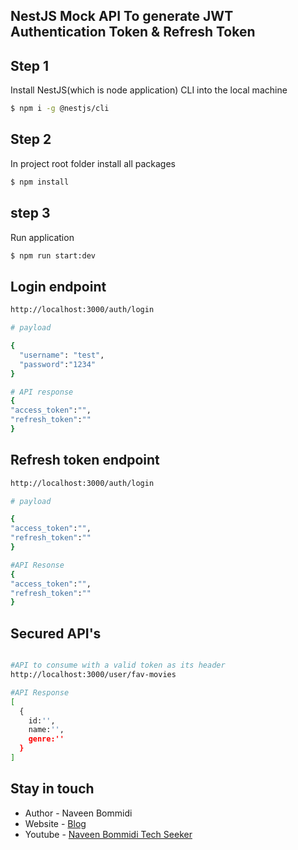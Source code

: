 ## NestJS Mock API To generate JWT Authentication Token & Refresh Token

## Step 1
Install NestJS(which is node application) CLI into the local machine

```bash
$ npm i -g @nestjs/cli

```

## Step 2
In project root folder install all packages

```bash
$ npm install
```

## step 3
Run application

```bash
$ npm run start:dev
```

## Login endpoint
```bash
http://localhost:3000/auth/login

# payload

{
  "username": "test",
  "password":"1234"
}

# API response
{
"access_token":"",
"refresh_token":""
}

```

## Refresh token endpoint
```bash
http://localhost:3000/auth/login

# payload

{
"access_token":"",
"refresh_token":""
}

#API Resonse
{
"access_token":"",
"refresh_token":""
}

```

## Secured API's
```bash

#API to consume with a valid token as its header
http://localhost:3000/user/fav-movies

#API Response
[
  {
    id:'',
    name:'',
    genre:''
  }
]

```


## Stay in touch

- Author - Naveen Bommidi
- Website - [Blog](https://learmoreseekmore.com/)
- Youtube  - [Naveen Bommidi Tech Seeker](https://www.youtube.com/c/NaveenTechSeeker)

